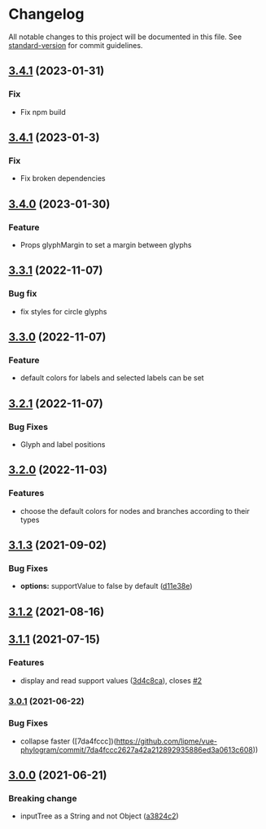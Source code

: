 # Changelog

All notable changes to this project will be documented in this file. See [standard-version](https://github.com/conventional-changelog/standard-version) for commit guidelines.

## [3.4.1](https://github.com/lipme/vue-phylogram/compare/v3.4.2...v3.4.) (2023-01-31)

### Fix

* Fix npm build

## [3.4.1](https://github.com/lipme/vue-phylogram/compare/v3.4.1...v3.4.0) (2023-01-3)

### Fix

* Fix broken dependencies

## [3.4.0](https://github.com/lipme/vue-phylogram/compare/v3.4.0...v3.3.1) (2023-01-30)

### Feature

* Props glyphMargin to set a margin between glyphs

## [3.3.1](https://github.com/lipme/vue-phylogram/compare/v3.3.1...v3.3.0) (2022-11-07)

### Bug fix

* fix styles for circle glyphs

## [3.3.0](https://github.com/lipme/vue-phylogram/compare/v3.3.0...v3.2.1) (2022-11-07)

### Feature

* default colors for labels and selected labels can be set

## [3.2.1](https://github.com/lipme/vue-phylogram/compare/v3.2.1...v3.2.0) (2022-11-07)

### Bug Fixes

* Glyph and label positions

## [3.2.0](https://github.com/lipme/vue-phylogram/compare/v3.2.0...v3.1.1) (2022-11-03)

### Features

* choose the default colors for nodes and branches according to their types

## [3.1.3](https://github.com/lipme/vue-phylogram/compare/v3.1.2...v3.1.3) (2021-09-02)

### Bug Fixes

* **options:** supportValue to false by default ([d11e38e](https://github.com/lipme/vue-phylogram/commit/d11e38ef467c77b3983ad0e609d7de0831cf8e12))

## [3.1.2](https://github.com/lipme/vue-phylogram/compare/v3.1.1...v3.1.2) (2021-08-16)

## [3.1.1](https://github.com/lipme/vue-phylogram/compare/v3.1.0...v3.1.1) (2021-07-15)

### Features

* display and read support values ([3d4c8ca](https://github.com/lipme/vue-phylogram/commit/3d4c8ca19642bac1d16b03d11e1578ccdf97f01c)), closes [#2](https://github.com/lipme/vue-phylogram/issues/2)

### [3.0.1](https://github.com/lipme/vue-phylogram/compare/v3.0.0...v3.0.1) (2021-06-22)

### Bug Fixes

* collapse faster ([7da4fccc])(<https://github.com/lipme/vue-phylogram/commit/7da4fccc2627a42a212892935886ed3a0613c608>))

## [3.0.0](https://github.com/lipme/vue-phylogram/compare/v2.1.3...v3.0.0) (2021-06-21)

### Breaking change

* inputTree as a String and not Object ([a3824c2](https://github.com/lipme/vue-phylogram/commit/a3824c2735e5aea20161abec35009412ebf8f24a))
